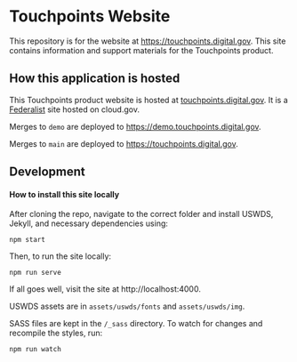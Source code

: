 # Touchpoints Website

This repository is for the website at https://touchpoints.digital.gov.
This site contains information and support materials for the Touchpoints product.

## How this application is hosted

This Touchpoints product website is hosted at [touchpoints.digital.gov](https://touchpoints.digital.gov).
It is a [Federalist](https://federalist.18f.gov/) site hosted on cloud.gov.

Merges to `demo` are deployed to https://demo.touchpoints.digital.gov.

Merges to `main` are deployed to https://touchpoints.digital.gov.

## Development

#### How to install this site locally

After cloning the repo, navigate to the correct folder and install
USWDS, Jekyll, and necessary dependencies using:

```
npm start
```

Then, to run the site locally:

```
npm run serve
```

If all goes well, visit the site at http://localhost:4000.

USWDS assets are in `assets/uswds/fonts` and `assets/uswds/img`.

SASS files are kept in the `/_sass` directory. To watch for changes and recompile the styles, run:

```
npm run watch
```
